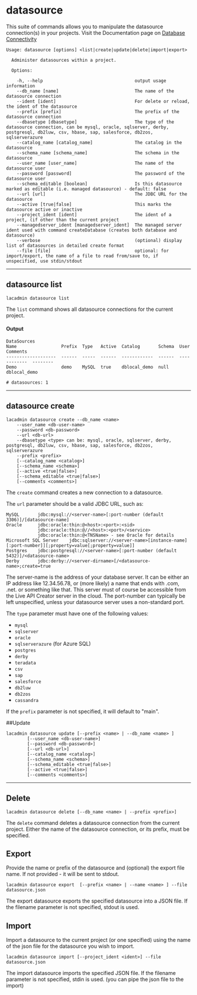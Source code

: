 # datasource
This suite of commands allows you to manipulate the datasource connection(s) in your projects. 
Visit the Documentation page on [Database Connectivity](https://docops.ca.com/ca-live-api-creator/4-0/en/creating-apis/database-connectivity)
                                                                                               
```
Usage: datasource [options] <list|create|update|delete|import|export>

  Administer datasources within a project.

  Options:

    -h, --help                                   output usage information
    --db_name [name]                             The name of the datasource connection
    --ident [ident]                              For delete or reload, the ident of the datasource
    --prefix [prefix]                            The prefix of the datasource connection
    --dbasetype [dbasetype]                      The type of the datasource connection, can be mysql, oracle, sqlserver, derby, postgresql, db2luw, csv, hbase, sap, salesforce, db2zos, sqlserverazure
    --catalog_name [catalog_name]                The catalog in the datasource
    --schema_name [schema_name]                  The schema in the datasource
    --user_name [user_name]                      The name of the datasource user
    --password [password]                        The password of the datasource user
    --schema_editable [boolean]                  Is this datasource marked as editable (i.e. managed datasource) - default: false
    --url [url]                                  The JDBC URL for the datasource
    --active [true|false]                        This marks the datasource active or inactive
    --project_ident [ident]                      The ident of a project, (if other than the current project
    --managedserver_ident [managedserver_ident]  The managed server ident used with command createDatabase (creates both database and datasource)
    --verbose                                    (optional) display list of datasources in detailed create format
    --file [file]                                optional: for import/export, the name of a file to read from/save to, if unspecified, use stdin/stdout
```
***
## datasource list
    lacadmin datasource list

The `list` command shows all datasource connections for the current project.

#### Output
    DataSources
    Name                 Prefix  Type   Active  Catalog       Schema  User          Comments
    -------------------  ------  -----  ------  ------------  ------  ------------  --------
    Demo                 demo    MySQL  true    dblocal_demo  null    dblocal_demo
    
    # datasources: 1

***
## datasource create
    lacadmin datasource create --db_name <name> 
    	--user_name <db-user-name> 
    	--password <db-password>
    	--url <db-url> 
    	--dbasetype <type> can be: mysql, oracle, sqlserver, derby, postgresql, db2luw, csv, hbase, sap, salesforce, db2zos, sqlserverazure
    	--prefix <prefix>
    	[--catalog_name <catalog>] 
    	[--schema_name <schema>] 
    	[--active <true|false>]
    	[--schema_editable <true|false>]
    	[--comments <comments>]

The `create` command creates a new connection to a datasource.

The `url` parameter should be a valid JDBC URL, such as:

    MySQL	    jdbc:mysql://<server-name>[:port-number (default 3306)]/[datasource-name]	
    Oracle	    jdbc:oracle:thin:@<host>:<port>:<sid> 
                jdbc:oracle:thin:@//<host>:<port>/<service> 
                jdbc:oracle:thin:@<TNSName> - see Oracle for details
    Microsoft SQL Server	jdbc:sqlserver://<server-name>[instance-name][:port-number]][;property=value[;property=value]]
    Postgres	jdbc:postgresql://<server-name>[:port-number (default 5432)]/<datasource-name>	
    Derby	    jdbc:derby://<server-dirname>[/<datasource-name>;create=true	
    
The server-name is the address of your database server. It can be either an IP address like 12.34.56.78, or (more likely) a name that ends with .com, .net. or something like that. This server must of course be accessible from the Live API Creator server in the cloud. The port-number can typically be left unspecified, unless your datasource server uses a non-standard port.


The `type` parameter must have one of the following values:

* `mysql`
* `sqlserver`
* `oracle`
* `sqlserverazure` (for Azure SQL)
* `postgres`
* `derby`
* `teradata`
* `csv`
* `sap`
* `salesforce`
* `db2luw`
* `db2zos`
* `cassandra`

If the `prefix` parameter is not specified, it will default to "main".

##Update

```
lacadmin datasource update [--prefix <name> | --db_name <name> ]
		[--user_name <db-user-name>] 
		[--password <db-password>]
    	[--url <db-url>] 
    	[--catalog_name <catalog>] 
    	[--schema_name <schema>] 
    	[--schema_editable <true|false>]
    	[--active <true|false>]
    	[--comments <comments>]
```

***
## Delete
    lacadmin datasource delete [--db_name <name> | --prefix <prefix>]

The `delete` command deletes a datasource connection from the current project.
Either the name of the datasource connection, or its prefix, must be specified.


## Export
Provide the name or prefix of the datasource and (optional) the export file name. If not provided - it will be sent to stdout.
```
lacadmin datasource export  [--prefix <name> | --name <name> ] --file datasource.json
```
The export datasource exports the specified datasource into a JSON file. If the filename parameter is not specified, stdout is used.

## Import
Import a datasource to the current project (or one specified) using the name of the json file for the datasource you wish to import.
```
lacadmin datasource import [--project_ident <ident>] --file datasource.json
```
The import datasource imports the specified JSON file. If the filename parameter is not specified, stdin is used. (you can pipe the json file to the import)

